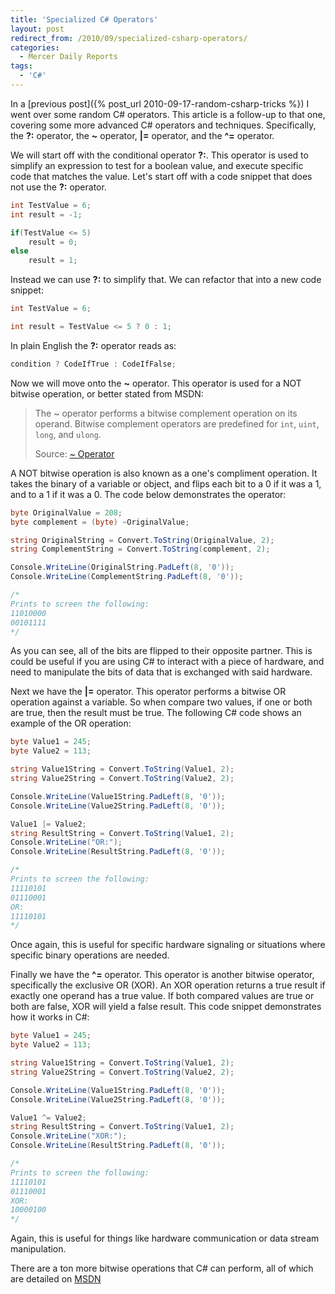```yaml
---
title: 'Specialized C# Operators'
layout: post
redirect_from: /2010/09/specialized-csharp-operators/
categories:
  - Mercer Daily Reports
tags:
  - 'C#'
---
```


In a [previous post]({% post_url 2010-09-17-random-csharp-tricks %}) I went over
some random C# operators. This article is a follow-up to that one, covering some
more advanced C# operators and techniques. Specifically, the **?:** operator,
the **~** operator, **|=** operator, and the **^=** operator.

We will start off with the conditional operator **?:**. This operator is used to
simplify an expression to test for a boolean value, and execute specific code
that matches the value. Let's start off with a code snippet that does not use
the **?:** operator.

```csharp
int TestValue = 6;
int result = -1;

if(TestValue <= 5)
    result = 0;
else
    result = 1;
```

Instead we can use **?:** to simplify that. We can refactor that into a new code
snippet:

```csharp
int TestValue = 6;

int result = TestValue <= 5 ? 0 : 1;
```

In plain English the **?:** operator reads as:

```csharp
condition ? CodeIfTrue : CodeIfFalse;
```

Now we will move onto the **~** operator. This operator is used for a NOT
bitwise operation, or better stated from MSDN:

> The ~ operator performs a bitwise complement operation on its operand. Bitwise
> complement operators are predefined for `int`, `uint`, `long`, and `ulong`.
>
> Source: [~ Operator](https://msdn.microsoft.com/en-us/library/d2bd4x66%28v=VS.71%29.aspx)

A NOT bitwise operation is also known as a one's compliment operation. It takes
the binary of a variable or object, and flips each bit to a 0 if it was a 1, and
to a 1 if it was a 0. The code below demonstrates the operator:

```csharp
byte OriginalValue = 208;
byte complement = (byte) ~OriginalValue;

string OriginalString = Convert.ToString(OriginalValue, 2);
string ComplementString = Convert.ToString(complement, 2);

Console.WriteLine(OriginalString.PadLeft(8, '0'));
Console.WriteLine(ComplementString.PadLeft(8, '0'));

/*
Prints to screen the following:
11010000
00101111
*/
```

As you can see, all of the bits are flipped to their opposite partner. This is
could be useful if you are using C# to interact with a piece of hardware, and
need to manipulate the bits of data that is exchanged with said hardware.

Next we have the **|=** operator. This operator performs a bitwise OR operation
against a variable. So when compare two values, if one or both are true, then
the result must be true. The following C# code shows an example of the OR
operation:

```csharp
byte Value1 = 245;
byte Value2 = 113;

string Value1String = Convert.ToString(Value1, 2);
string Value2String = Convert.ToString(Value2, 2);

Console.WriteLine(Value1String.PadLeft(8, '0'));
Console.WriteLine(Value2String.PadLeft(8, '0'));

Value1 |= Value2;
string ResultString = Convert.ToString(Value1, 2);
Console.WriteLine("OR:");
Console.WriteLine(ResultString.PadLeft(8, '0'));

/*
Prints to screen the following:
11110101
01110001
OR:
11110101
*/
```

Once again, this is useful for specific hardware signaling or situations where
specific binary operations are needed.

Finally we have the **^=** operator. This operator is another bitwise operator,
specifically the exclusive OR (XOR). An XOR operation returns a true result if
exactly one operand has a true value. If both compared values are true or both
are false, XOR will yield a false result. This code snippet demonstrates how it
works in C#:

```csharp
byte Value1 = 245;
byte Value2 = 113;

string Value1String = Convert.ToString(Value1, 2);
string Value2String = Convert.ToString(Value2, 2);

Console.WriteLine(Value1String.PadLeft(8, '0'));
Console.WriteLine(Value2String.PadLeft(8, '0'));

Value1 ^= Value2;
string ResultString = Convert.ToString(Value1, 2);
Console.WriteLine("XOR:");
Console.WriteLine(ResultString.PadLeft(8, '0'));

/*
Prints to screen the following:
11110101
01110001
XOR:
10000100
*/
```

Again, this is useful for things like hardware communication or data stream
manipulation.

There are a ton more bitwise operations that C# can perform, all of which are
detailed on
[MSDN](https://msdn.microsoft.com/en-us/library/6a71f45d%28VS.71%29.aspx)
